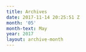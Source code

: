 ```yaml
---
title: Archives
date: 2017-11-14 20:25:51 Z
month: '05'
month-text: May
year: 2017
layout: archive-month
---
```


